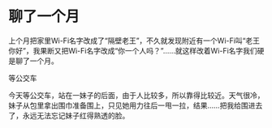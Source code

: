 # 聊了一个月

上个月把家里Wi-Fi名字改成了“隔壁老王”，不久就发现附近有一个Wi-Fi叫“老王你好”，我果断又把Wi-Fi名字改成“你一个人吗？”……就这样改着Wi-Fi名字我们硬是聊了一个月。 

等公交车 

今天等公交车，站在一妹子的后面，由于人比较多，所以靠得比较近。天气很冷，妹子从包里拿出围巾准备围上，只见她用力往后一甩一拉，结果……把我给围进去了，永远无法忘记妹子红得熟透的脸。